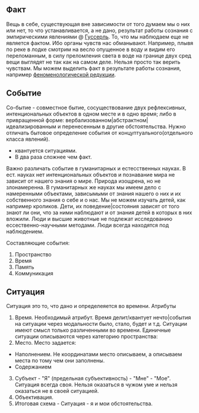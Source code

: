 ## Факт
Вещь в себе, существующая вне зависимости от того думаем мы о них или нет, то что устанавливается, а не дано, 
результат работы сознания c эмпирическими явлениями @ [Гуссерль](https://ru.wikipedia.org/wiki/%D0%93%D1%83%D1%81%D1%81%D0%B5%D1%80%D0%BB%D1%8C,_%D0%AD%D0%B4%D0%BC%D1%83%D0%BD%D0%B4). 
То, что мы наблюдаем еще не является фактом. Ибо органы чувств нас обманывают. 
Например, плывя по реке в лодке смотрим на весло опущенное в воду и видим его переломанным, 
в силу преломления света в воде на границе двух сред вещи выглядят не так как на самом деле. 
Нельзя просто так верить чувствам. Мы можем выделить факт в результате работы сознания, например [феноменологической редукции](https://ru.wikipedia.org/wiki/%D0%A4%D0%B5%D0%BD%D0%BE%D0%BC%D0%B5%D0%BD%D0%BE%D0%BB%D0%BE%D0%B3%D0%B8%D1%87%D0%B5%D1%81%D0%BA%D0%B0%D1%8F_%D1%80%D0%B5%D0%B4%D1%83%D0%BA%D1%86%D0%B8%D1%8F).

## Событие
Со-бытие - совместное бытие, сосуществование двух рефлексивных, интенциональных объектов 
в одном месте и в одно время; либо в привращенной форме: вербализованном|абстрактном|идеализированным 
и перенесенным в другие обстоятельства. 
Нужно отличать бытовое определение события от концуптуального(отдельного класса явлений).
- квантуется ситуациями.
- В два раза сложнее чем факт.

Важно различать событие в гуманитарных и естесственных науках. В ест. науках нет интенциональных объектов и познавание мира не зависит от нашего знания о мире. Природа изощрена, но не злонамеренна. 
В гуманитарных же науках мы имеем дело с намеренными объектами, зависымыми от знания нашего о них и их собственного знания о себе и о нас. Мы не можем изучать детей, как например кроликов. Дети, их поведение|состояния зависят от того знают ли они, что за ними наблюдают и от знания детей в которых в них вложили. Люди и высшие животные не подлежат исследованию ессественно-научными методами. 
Люди всегда находятся под наблюдением.

Составляющие события: 
1. Пространство
2. Время 
3. Память
4. Коммуникация

## Ситуация

Ситуация это то, что дано и определеяется во времени.
Атрибуты
1. Время. Необходимый атрибут. Время делит/квантует нечто|события на ситуации через модальности было, стало, будет и т.д.
Ситуации имеют смысл только различенными во времени.
Единичные ситуации описываются через категорию пространства:
2. Место. Место задается:
  - Наполнением. Не координатами место описываем, а описываем места по тому чем они заполнены. 
  - Содержанием
3. Субъект - "Я" (предельная субъективность) - "Мне" - "Мое". 
Ситуация всегда своя. Нельзя оказаться в чужом уме и нельзя оказаться не в своей ситуацией. 
4. Объективация. 
5. Итоговая схема - Ситуация - я и мои обстоятельства. 
